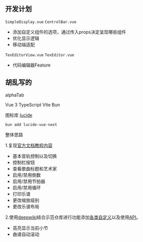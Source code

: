

## 开发计划

`SimpleDisplay.vue` `ControlBar.vue`
- 添加自定义组件的选项，通过传入props决定呈现哪些组件
- 优化显示逻辑
- 移动端适配

`TexEditorView.vue` `TexEditor.vue`
- 代码编辑器Feature

## 胡乱写的

alphaTab

Vue 3
TypeScript
Vite
Bun

图标库 [lucide](https://lucide.dev/)

`bun add lucide-vue-next`

整体思路

1.复现[官方文档教程内容](https://www.alphatab.net/docs/tutorial-web/introduction)

- 基本音轨控制以及切换
- 控制栏按钮
- 查看歌曲标题和艺术家
- 启用/禁用倒数
- 启用/禁用节拍器
- 启用/禁用循环
- 打印乐谱
- 更改缩放级别
- 更改乐谱布局

2.使用[deepwiki](https://deepwiki.com/CoderLine/alphaTabWebsite)结合示范仓库进行功能添加[各类自定义](https://www.alphatab.net/docs/guides/coloring)以及使用[API](https://www.alphatab.net/docs/reference/settings/)。

- 高亮显示当前小节
- 曲谱自动滚动


